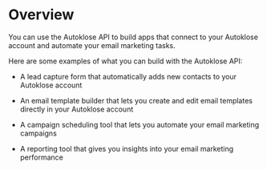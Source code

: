 # Overview

You can use the Autoklose API to build apps that connect to your Autoklose account and automate your email marketing tasks.

Here are some examples of what you can build with the Autoklose API:

- A lead capture form that automatically adds new contacts to your Autoklose account

- An email template builder that lets you create and edit email templates directly in your Autoklose account

- A campaign scheduling tool that lets you automate your email marketing campaigns

- A reporting tool that gives you insights into your email marketing performance
